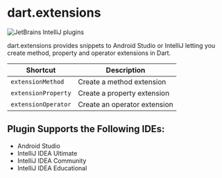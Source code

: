 # dart.extensions

![JetBrains IntelliJ plugins](https://img.shields.io/jetbrains/plugin/d/13529-dart-extensions.svg?style=plastic)

dart.extensions provides snippets to Android Studio or IntelliJ letting you create method, property and operator extensions in Dart.


| Shortcut                       | Description                        |
| -----------------              | ---------------------------------- |
| `extensionMethod`              | Create a method extension         |
| `extensionProperty`                | Create a property extension        |
| `extensionOperator`            | Create an operator extension       |

## Plugin Supports the Following IDEs:
* Android Studio
* IntelliJ IDEA Ultimate
* IntelliJ IDEA Community
* IntelliJ IDEA Educational